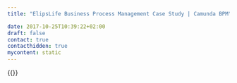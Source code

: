 ```yaml
---
title: "ElipsLife Business Process Management Case Study | Camunda BPM"

date: 2017-10-25T10:39:22+02:00
draft: false
contact: true
contacthidden: true
mycontent: static
---
```

{{<case-study-single
company="elipsLife"
companydescription="<p>elipsLife is a life insurance company that focuses on the corporate customer business (B2B). We offer all the insurance products that cover the financial consequences of sickness and accidents. The focus falls on employee benefits insurance and private pension cover for death and disability. We concentrate on the European market and are the only provider operating as a one-stop shop for all risk products.</p>"
customerquote="<p>elipsLife relies on lean, efficient IT, which is consistently geared to the requirements of the departments. An important focus of digitization lies in the continuous automation of the 'backend' processes. Camunda as a lean, efficient solution for workflow automation fits perfectly with the setup of elipsLife IT and will take us a step forward in digital transformation.</p><p>Christoph Santschi, Head Enterprise Architecture and Design</p>"
teaser=""
usecase=""
videolink=""
logo="//images.ctfassets.net/vpidbgnakfvf/44QLCohxfOAMK02kMyM2Kc/434a2abb098888d5c9c4e81c9ef0ccc6/elipslife.svg"
pdf=""
thumbnail="">}}